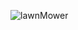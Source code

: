 ![lawnMower](https://github.com/RaghulR238/Automatic-LawnMower/assets/123478701/afdda734-0115-431e-89ef-18add66e2f24)
